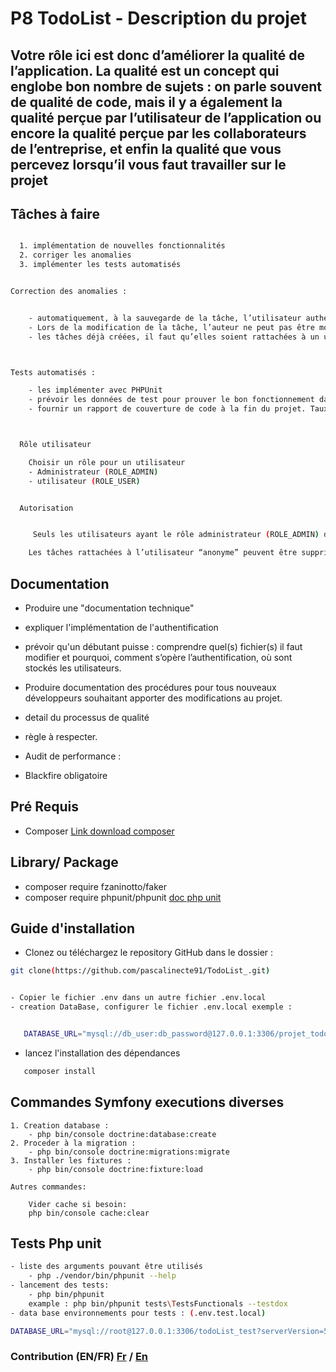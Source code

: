 # P8 TodoList   -  Description du projet

## Votre rôle ici est donc d’améliorer la qualité de l’application. La qualité est un concept qui englobe bon nombre de sujets : on parle souvent de qualité de code, mais il y a également la qualité perçue par l’utilisateur de l’application ou encore la qualité perçue par les collaborateurs de l’entreprise, et enfin la qualité que vous percevez lorsqu’il vous faut travailler sur le projet

## Tâches à faire  

```sh

  1. implémentation de nouvelles fonctionnalités 
  2. corriger les anomalies 
  3. implémenter les tests automatisés


Correction des anomalies :


    - automatiquement, à la sauvegarde de la tâche, l’utilisateur authentifié soit rattaché à la tâche nouvellement créee.
    - Lors de la modification de la tâche, l’auteur ne peut pas être modifié.
    - les tâches déjà créées, il faut qu’elles soient rattachées à un utilisateur “anonyme”.



Tests automatisés :

    - les implémenter avec PHPUnit
    - prévoir les données de test pour prouver le bon fonctionnement dans les cas explicités ici.
    - fournir un rapport de couverture de code à la fin du projet. Taux de couverture supérieur à 70%.



  Rôle utilisateur

    Choisir un rôle pour un utilisateur
    - Administrateur (ROLE_ADMIN)
    - utilisateur (ROLE_USER)


  Autorisation


     Seuls les utilisateurs ayant le rôle administrateur (ROLE_ADMIN) doivent pouvoir accéder aux pages de gestion des utilisateurs.

    Les tâches rattachées à l’utilisateur “anonyme” peuvent être supprimées uniquement par les utilisateurs ayant le rôle administrateur (ROLE_ADMIN).
```

## Documentation

- Produire une "documentation technique"
- expliquer l'implémentation de l'authentification
- prévoir qu'un débutant puisse :
comprendre quel(s) fichier(s) il faut modifier et pourquoi,
comment s’opère l’authentification,
où sont stockés les utilisateurs.

- Produire documentation des procédures  pour tous nouveaux développeurs souhaitant apporter des modifications au projet.
- detail du processus de qualité
- règle à respecter.

- Audit de performance :
- Blackfire obligatoire

## Pré Requis

- Composer [Link download composer](https://getcomposer.org/download/)

## Library/ Package

- composer require fzaninotto/faker
- composer require phpunit/phpunit [doc php unit](https://phpunit.readthedocs.io/en/latest/installation.html#requirements)

## Guide d'installation

- Clonez ou téléchargez le repository GitHub dans le dossier :

```sh
git clone(https://github.com/pascalinecte91/TodoList_.git)


- Copier le fichier .env dans un autre fichier .env.local
- creation DataBase, configurer le fichier .env.local exemple :


   DATABASE_URL="mysql://db_user:db_password@127.0.0.1:3306/projet_todoList?serverVersion=5.7"
  ```

- lancez l'installation des dépendances

```sh
   composer install
  ```

## Commandes Symfony executions diverses

```
1. Creation database :
    - php bin/console doctrine:database:create
2. Proceder à la migration : 
    - php bin/console doctrine:migrations:migrate
3. Installer les fixtures :
    - php bin/console doctrine:fixture:load

Autres commandes:

    Vider cache si besoin:
    php bin/console cache:clear
```

## Tests Php unit

```sh
- liste des arguments pouvant être utilisés
    - php ./vendor/bin/phpunit --help
- lancement des tests:
    - php bin/phpunit
    example : php bin/phpunit tests\TestsFunctionals --testdox
- data base environnements pour tests : (.env.test.local)

DATABASE_URL="mysql://root@127.0.0.1:3306/todoList_test?serverVersion=5.7"
```

### Contribution (EN/FR) [Fr](https://github.com/pascalinecte91/TodoList_/blob/main/Contribution.md)  / [En](https://github.com/pascalinecte91/TodoList_/blob/main/Contributing.md)
